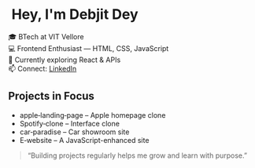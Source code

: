 # ​ Hey, I'm Debjit Dey

🎓 BTech at VIT Vellore  
💻 Frontend Enthusiast — HTML, CSS, JavaScript  
🌱 Currently exploring React & APIs  
📫 Connect: [LinkedIn](https://linkedin.com/in/debjit-dey-m92)

##  Projects in Focus
- apple‑landing‑page – Apple homepage clone
- Spotify‑clone – Interface clone
- car‑paradise – Car showroom site 
- E‑website – A JavaScript-enhanced site

> “Building projects regularly helps me grow and learn with purpose.”

